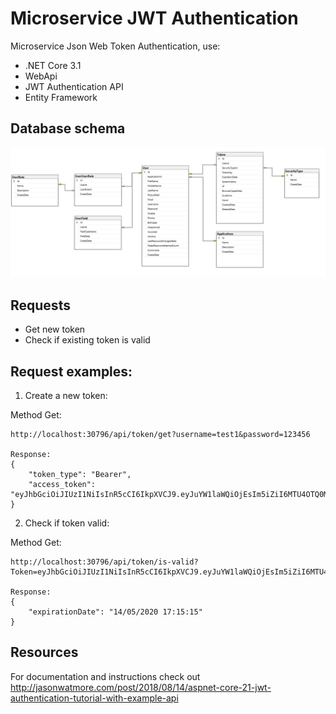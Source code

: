 # Microservice JWT Authentication
Microservice Json Web Token Authentication, use: 
* .NET Core 3.1 
* WebApi
* JWT Authentication API
* Entity Framework

## Database schema
![Image description](LocalDB/diagram.png)

## Requests
* Get new token
* Check if existing token is valid

## Request examples:

1. Create a new token:

Method Get:
```console
http://localhost:30796/api/token/get?username=test1&password=123456

Response:
{
    "token_type": "Bearer",
    "access_token": "eyJhbGciOiJIUzI1NiIsInR5cCI6IkpXVCJ9.eyJuYW1laWQiOjEsIm5iZiI6MTU4OTQ0MDYxNCwiZXhwIjoxNTg5NDc2NTE1LCJpYXQiOjE1ODk0NDA1MTUsImlzcyI6IllCQl9Kc29uV2ViVG9rZW5TZXJ2ZXIiLCJhdWQiOiJodHRwczovL3Rlc3R3aXpkaWFwaS5henVyZXdlYnNpdGVzLm5ldCJ9.YWYLiPCdZD936w6Ny4oRPMewswAYcUnhUUGve0YuRTQ"
}
```

2. Check if token valid:

Method Get:
```console
http://localhost:30796/api/token/is-valid?Token=eyJhbGciOiJIUzI1NiIsInR5cCI6IkpXVCJ9.eyJuYW1laWQiOjEsIm5iZiI6MTU4OTQ0MDYxNCwiZXhwIjoxNTg5NDc2NTE1LCJpYXQiOjE1ODk0NDA1MTUsImlzcyI6IllCQl9Kc29uV2ViVG9rZW5TZXJ2ZXIiLCJhdWQiOiJodHRwczovL3Rlc3R3aXpkaWFwaS5henVyZXdlYnNpdGVzLm5ldCJ9.YWYLiPCdZD936w6Ny4oRPMewswAYcUnhUUGve0YuRTQ

Response:
{
    "expirationDate": "14/05/2020 17:15:15"
}
```

## Resources
For documentation and instructions check out http://jasonwatmore.com/post/2018/08/14/aspnet-core-21-jwt-authentication-tutorial-with-example-api

